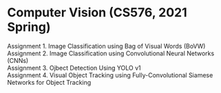 Computer Vision (CS576, 2021 Spring)
======
Assignment 1. Image Classification using Bag of Visual Words (BoVW)<br/>
Assignment 2. Image Classification using Convolutional Neural Networks (CNNs)<br/>
Assignment 3. Ojbect Detection Using YOLO v1<br/>
Assignment 4. Visual Object Tracking using Fully-Convolutional Siamese Networks for Object Tracking
